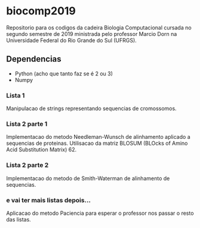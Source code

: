 # biocomp2019
Repositorio para os codigos da cadeira Biologia Computacional cursada no segundo semestre de 2019 ministrada pelo professor Marcio Dorn na Universidade Federal do Rio Grande do Sul (UFRGS).

## Dependencias
- Python (acho que tanto faz se é 2 ou 3)
- Numpy

### Lista 1
Manipulacao de strings representando sequencias de cromossomos.

### Lista 2 parte 1
Implementacao do metodo Needleman-Wunsch de alinhamento aplicado a sequencias de proteinas. Utilisacao da matriz BLOSUM (BLOcks of Amino Acid Substitution Matrix) 62.

### Lista 2 parte 2
Implementacao do metodo de Smith-Waterman de alinhamento de sequencias. 

### e vai ter mais listas depois...
Aplicacao do metodo Paciencia para esperar o professor nos passar o resto das listas.
